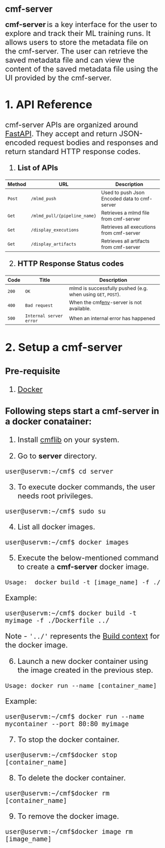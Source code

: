 # cmf-server

 <font size=5>__cmf-server__</font> <font size=5> is a key interface for the user to explore and track their ML training runs. It allows users to store the metadata file on the cmf-server. The user can retrieve the saved metadata file and can view the content of the saved metadata file using the UI provided by the cmf-server.

## 1. **API Reference**
<font size=5>cmf-server APIs are organized around [FastAPI](https://fastapi.tiangolo.com/).
They accept and return JSON-encoded request bodies and responses and return standard HTTP response codes.</font>

1. <font size=5>**List of APIs**</font>
   
| Method | URL                          | Description                                  | 
|--------|------------------------------|----------------------------------------------|
| `Post` | `/mlmd_push`                 | Used to push Json Encoded data to cmf-server |
| `Get`  | `/mlmd_pull/{pipeline_name}` | Retrieves a mlmd file from cmf-server        |
| `Get`  | `/display_executions`        | Retrieves all executions from cmf-server     |
| `Get`  | `/display_artifacts`         | Retrieves all artifacts from cmf-server      |

2. <font size=5>**HTTP Response Status codes**</font>

| Code  | Title                     | Description                                                  |
|-------| ------------------------- |--------------------------------------------------------------|
| `200` | `OK`                      | mlmd is successfully pushed (e.g. when using `GET`, `POST`). |
| `400` | `Bad request`             | When the cmf[env](cmf%2Fenv)-server is not available.                        |
| `500` | `Internal server error`   | When an internal error has happened                          |


## 2.  **Setup a cmf-server**

### Pre-requisite 
1. [Docker]()

 ### Following steps start a cmf-server in a docker conatainer:
1.  Install [cmflib](https://github.com/abhinavchobey/cmf/blob/federated_cmf/README.md) on your system.

2. Go to **server** directory. 
```
user@uservm:~/cmf$ cd server
```

3. To execute docker commands, the user needs root privileges. 
```
user@uservm:~/cmf$ sudo su
```
4. List all docker images.
```
user@uservm:~/cmf$ docker images
```

5. Execute the below-mentioned command to create a **cmf-server** docker image.
<pre>
Usage:  docker build -t [image_name] -f ./Dockerfile ../
</pre>
Example:
```
user@uservm:~/cmf$ docker build -t myimage -f ./Dockerfile ../
```
Note - `'../'`  represents the [Build context](https://docs.docker.com/build/building/context/) for the docker image.

6. Launch a new docker container using the image created in the previous step. 
<pre>
Usage: docker run --name [container_name] --port 80:80 [image_name]
</pre>
Example:
```
user@uservm:~/cmf$ docker run --name mycontainer --port 80:80 myimage
```

7. To stop the docker container.
```
user@uservm:~/cmf$docker stop [container_name]
```

8. To delete the docker container.
```
user@uservm:~/cmf$docker rm [container_name] 
```

9. To remove the docker image.
```
user@uservm:~/cmf$docker image rm [image_name] 
```
